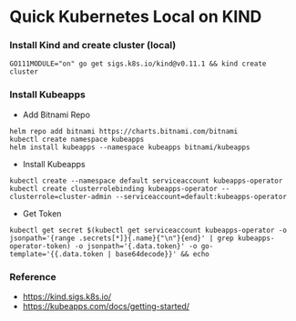 # Quick Kubernetes Local on KIND

### Install Kind and create cluster (local)

```shell
GO111MODULE="on" go get sigs.k8s.io/kind@v0.11.1 && kind create cluster
```

### Install Kubeapps

- Add Bitnami Repo

```shell
helm repo add bitnami https://charts.bitnami.com/bitnami
kubectl create namespace kubeapps
helm install kubeapps --namespace kubeapps bitnami/kubeapps
```

- Install Kubeapps

```shell
kubectl create --namespace default serviceaccount kubeapps-operator
kubectl create clusterrolebinding kubeapps-operator --clusterrole=cluster-admin --serviceaccount=default:kubeapps-operator
```

- Get Token

```shell
kubectl get secret $(kubectl get serviceaccount kubeapps-operator -o jsonpath='{range .secrets[*]}{.name}{"\n"}{end}' | grep kubeapps-operator-token) -o jsonpath='{.data.token}' -o go-template='{{.data.token | base64decode}}' && echo
```

### Reference

- https://kind.sigs.k8s.io/
- https://kubeapps.com/docs/getting-started/
